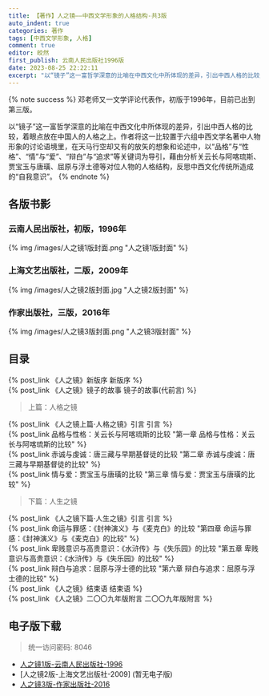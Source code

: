```yaml
---
title: 【著作】人之镜——中西文学形象的人格结构-共3版
auto_indent: true
categories: 著作
tags: [中西文学形象, 人格]
comment: true
editor: 皎然
first_publish: 云南人民出版社1996版
date: 2023-08-25 22:22:11
excerpt: "以“镜子”这一富哲学深意的比喻在中西文化中所体现的差异，引出中西人格的比较，着眼点放在中国人的人格之上。作者将这一比较置于六组中西文学名著中人物形象的讨论语境里，在天马行空却又有的放矢的想象和论述中，以“品格”与“性格”、“情”与“爱”、“辩白”与“追求”等关键词为导引，藉由分析关云长与阿喀琉斯、贾宝玉与唐璜、屈原与浮土德等对位人物的人格结构，反思中西文化传统所造成的“自我意识”。"
---
```

{% note success %}
邓老师又一文学评论代表作，初版于1996年，目前已出到第三版。

以“镜子”这一富哲学深意的比喻在中西文化中所体现的差异，引出中西人格的比较，着眼点放在中国人的人格之上。作者将这一比较置于六组中西文学名著中人物形象的讨论语境里，在天马行空却又有的放矢的想象和论述中，以“品格”与“性格”、“情”与“爱”、“辩白”与“追求”等关键词为导引，藉由分析关云长与阿喀琉斯、贾宝玉与唐璜、屈原与浮土德等对位人物的人格结构，反思中西文化传统所造成的“自我意识”。
{% endnote %}

## 各版书影
### 云南人民出版社，初版，1996年
{% img /images/人之镜1版封面.png "人之镜1版封面" %}
### 上海文艺出版社，二版，2009年
{% img /images/人之镜2版封面.jpg "人之镜2版封面" %}
### 作家出版社，三版，2016年
{% img /images/人之镜3版封面.png "人之镜3版封面" %}

## 目录
{% post_link 《人之镜》新版序 新版序 %}<br/>
{% post_link 《人之镜》镜子的故事 镜子的故事(代前言) %}<br/>
> 上篇：人格之镜

{% post_link 《人之镜上篇·人格之镜》引言 引言 %}<br/>
{% post_link 品格与性格：关云长与阿喀琉斯的比较 "第一章 品格与性格：关云长与阿喀琉斯的比较" %}<br/>
{% post_link 赤诚与虔诚：唐三藏与早期基督徒的比较 "第二章 赤诚与虔诚：唐三藏与早期基督徒的比较" %}<br/>
{% post_link 情与爱：贾宝玉与唐璜的比较 "第三章 情与爱：贾宝玉与唐璜的比较" %}<br/>
> 下篇：人生之镜

{% post_link 《人之镜下篇·人生之镜》引言 引言 %}<br/>
{% post_link 命运与罪感：《封神演义》与《麦克白》的比较 "第四章 命运与罪感：《封神演义》与《麦克白》的比较" %}<br/>
{% post_link 卑贱意识与高贵意识：《水浒传》与《失乐园》的比较 "第五章 卑贱意识与高贵意识：《水浒传》与《失乐园》的比较" %}<br/>
{% post_link 辩白与追求：屈原与浮士德的比较 "第六章 辩白与追求：屈原与浮士德的比较" %}<br/>
{% post_link 《人之镜》结束语 结束语 %}<br/>
{% post_link 《人之镜》二〇〇九年版附言 二〇〇九年版附言 %}<br/>

## 电子版下载
> 统一访问密码: 8046

- [人之镜1版-云南人民出版社-1996](https://url92.ctfile.com/f/21466692-924885936-ae25be?p=8046)
- [人之镜2版-上海文艺出版社-2009] (暂无电子版)
- [人之镜3版-作家出版社-2016](https://url92.ctfile.com/f/21466692-924885942-0a52db?p=8046)
